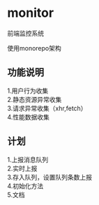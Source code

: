 # monitor

前端监控系统  

使用monorepo架构

## 功能说明

1.用户行为收集  
2.静态资源异常收集  
3.请求异常收集（xhr,fetch）  
4.性能数据收集

## 计划

1.上报消息队列  
2.实时上报  
3.存入队列，设置队列条数上报  
4.初始化方法  
5.文档  